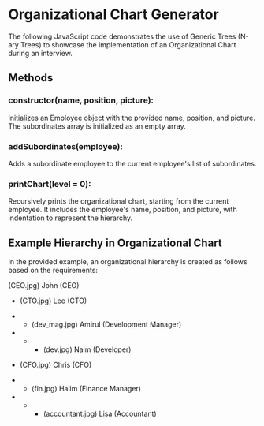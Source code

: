 # Organizational Chart Generator

The following JavaScript code demonstrates the use of Generic Trees (N-ary Trees) to showcase the implementation of an Organizational Chart during an interview.

## Methods
### constructor(name, position, picture):

 Initializes an Employee object with the provided name, position, and picture. The subordinates array is initialized as an empty array.
 
### addSubordinates(employee):
 Adds a subordinate employee to the current employee's list of subordinates.
### printChart(level = 0): 
Recursively prints the organizational chart, starting from the current employee. It includes the employee's name, position, and picture, with indentation to represent the hierarchy.


## Example Hierarchy in Organizational Chart
In the provided example, an organizational hierarchy is created as follows based on the requirements:

(CEO.jpg) John (CEO)

 -  (CTO.jpg) Lee (CTO)

 -  -  (dev_mag.jpg) Amirul (Development Manager)

 -  -  -  (dev.jpg) Naim (Developer)

 -  (CFO.jpg) Chris (CFO)

 -  -  (fin.jpg) Halim (Finance Manager)

 -  -  -  (accountant.jpg) Lisa (Accountant)
